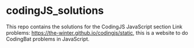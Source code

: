 # codingJS_solutions
This repo contains the solutions for the CodingJS JavaScript section Link problems: https://the-winter.github.io/codingjs/static, this is a website to do CodingBat problems in JavaScript. 

